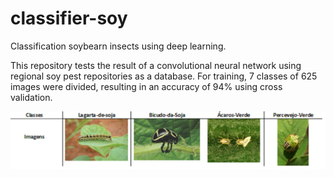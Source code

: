 # classifier-soy
Classification soybearn insects using deep learning.

This repository tests the result of a convolutional neural network using regional soy pest repositories as a database. For training, 7 classes of 625 images were divided, resulting in an accuracy of 94% using cross validation.

![This is an image](./class_samples.jpg)
